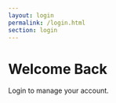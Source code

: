 ```yaml
---
layout: login
permalink: /login.html
section: login
---
```


# Welcome Back

Login to manage your account.



